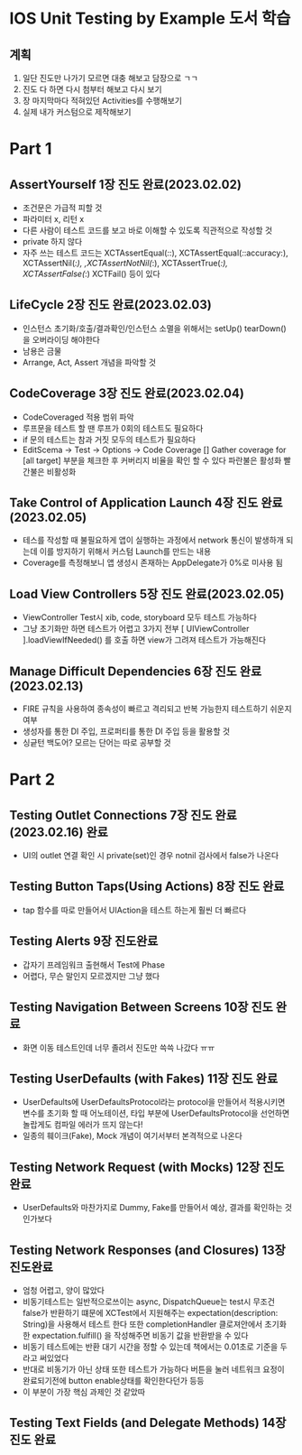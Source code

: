 
#  IOS Unit Testing by Example 도서 학습

## 계획
1. 일단 진도만 나가기 모르면 대충 해보고 담장으로 ㄱㄱ
2. 진도 다 하면 다시 첨부터 해보고 다시 보기
3. 장 마지막마다 적혀있던 Activities를 수행해보기
4. 실제 내가 커스텀으로 제작해보기

# Part 1

## AssertYourself 1장 진도 완료(2023.02.02)
- 조건문은 가급적 피할 것
- 파라미터 x, 리턴 x
- 다른 사람이 테스트 코드를 보고 바로 이해할 수 있도록 직관적으로 작성할 것
- private 하지 않다
- 자주 쓰는 테스트 코드는 XCTAssertEqual(_:_:), XCTAssertEqual(_:_:accuracy:), XCTAssertNil(_:), ,XCTAssertNotNil(_:), XCTAssertTrue(_:), XCTAssertFalse(_:) XCTFail() 등이 있다
 
## LifeCycle 2장 진도 완료(2023.02.03)
- 인스턴스 초기화/호출/결과확인/인스턴스 소멸을 위해서는 setUp() tearDown()을 오버라이딩 해야한다
- 남용은 금물 
- Arrange, Act, Assert 개념을 파악할 것

## CodeCoverage 3장 진도 완료(2023.02.04)
- CodeCoveraged 적용 범위 파악
- 루프문을 테스트 할 땐 루프가 0회의 테스트도 필요하다
- if 문의 테스트는 참과 거짓 모두의 테스트가 필요하다
- EditScema -> Test -> Options -> Code Coverage [] Gather coverage for [all target] 부분을 체크한 후 커버리지 비율을 확인 할 수 있다 파란불은 활성화 빨간불은 비활성화   

## Take Control of Application Launch 4장 진도 완료(2023.02.05)
- 테스를 작성할 때 불필요하게 앱이 실행하는 과정에서 network 통신이 발생하개 되는데 이를 방지하기 위해서 커스텀 Launch를 만드는 내용
- Coverage를 측정해보니 앱 생성시 존재하는 AppDelegate가 0%로 미사용 됨

## Load View Controllers 5장 진도 완료(2023.02.05)
- ViewController Test시 xib, code, storyboard 모두 테스트 가능하다
- 그냥 초기화만 하면 테스트가 어렵고 3가지 전부  [ UIViewController ].loadViewIfNeeded() 를 호출 하면 view가 그려져 테스트가 가능해진다

## Manage Difficult Dependencies 6장 진도 완료(2023.02.13)
- FIRE 규칙을 사용하여 종속성이 빠르고 격리되고 반복 가능한지 테스트하기 쉬운지 여부
- 생성자를 통한 DI 주입, 프로퍼티를 통한 DI 주입 등을 활용할 것
- 싱긑턴 백도어? 모르는 단어는 따로 공부할 것


# Part 2

## Testing Outlet Connections 7장 진도 완료 (2023.02.16) 완료
- UI의 outlet 연결 확인 시 private(set)인 경우 notnil 검사에서 false가 나온다
 
## Testing Button Taps(Using Actions) 8장 진도 완료
- tap 함수를 따로 만들어서 UIAction을 테스트 하는게 훨씬 더 빠르다

## Testing Alerts 9장 진도완료
- 갑자기 프레임워크 출현해서 Test에 Phase
- 어렵다, 무슨 말인지 모르겠지만 그냥 했다

## Testing Navigation Between Screens 10장 진도 완료
- 화면 이동 테스트인데 너무 졸려서 진도만 쓱쓱 나갔다 ㅠㅠ

## Testing UserDefaults (with Fakes) 11장 진도 완료
- UserDefaults에 UserDefaultsProtocol라는 protocol을 만들어서 적용시키면 변수를 초기화 할 때 어노테이션, 타입 부분에 UserDefaultsProtocol을 선언하면 놀랍게도 컴파일 에러가 뜨지 않는다!
- 일종의 훼이크(Fake), Mock 개념이 여기서부터 본격적으로 나온다 

## Testing Network Request (with Mocks) 12장 진도완료
- UserDefaults와 마찬가지로 Dummy, Fake를 만들어서 예상, 결과를 확인하는 것인가보다

## Testing Network Responses (and Closures) 13장 진도완료
- 엄청 어렵고, 양이 많았다
- 비동기테스트는 일반적으로쓰이는 async, DispatchQueue는 test시 무조건 false가 반환하기 떄문에 XCTest에서 지원해주는  expectation(description: String)을 사용해서 테스트 한다 또한 completionHandler 클로져안에서 초기화한 expectation.fulfill() 을 작성해주면 비동기 값을 반환받을 수 있다
- 비동기 테스트에는 반환 대기 시간을 정할 수 있는데 책에서는 0.01초로 기준을 두라고 써있었다
- 반대로 비동기가 아닌 상태 또한 테스트가 가능하다 버튼을 눌러 네트워크 요정이 완료되기전에 button enable상태를 확인한다던가 등등
- 이 부분이 가장 핵심 과제인 것 같았따

## Testing Text Fields (and Delegate Methods) 14장 진도 완료

